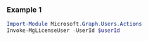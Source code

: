 ### Example 1
```powershell
Import-Module Microsoft.Graph.Users.Actions
Invoke-MgLicenseUser -UserId $userId
```

